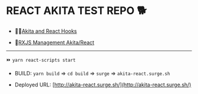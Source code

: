 # REACT AKITA TEST REPO 🐕

- ✌🏼[Akita and React Hooks](https://engineering.datorama.com/akita-react-hooks-a-recipe-for-sensational-state-management-2fd077c6237c)

- 🥁[RXJS Management Akita/React](https://engineering.datorama.com/oop-and-rxjs-managing-state-in-react-with-akita-de981e09307)

------

⏩ `yarn react-scripts start`

- BUILD: `yarn build` => `cd build` => `surge` => `akita-react.surge.sh`

- Deployed URL: [http://akita-react.surge.sh/](http://akita-react.surge.sh/)
